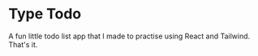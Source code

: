 # Type Todo

A fun little todo list app that I made to practise using React and Tailwind. That's it.
